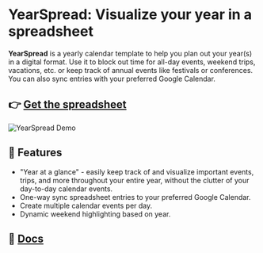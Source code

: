 # YearSpread: Visualize your year in a spreadsheet

**YearSpread** is a yearly calendar template to help you plan out your year(s) in a digital format. Use it to block out time for all-day events, weekend trips, vacations, etc. or keep track of annual events like festivals or conferences. You can also sync entries with your preferred Google Calendar.

## 👉 [Get the spreadsheet](https://docs.google.com/spreadsheets/d/1UezLLrUs2CTYpgBbuxlh0Mds6k-ykcy1hNU9sLdnbeQ/copy)

![YearSpread Demo](https://github.com/quinn-p-mchugh/year-spread/assets/40648753/47d0a419-ebc2-401a-904f-4a6e9988869c)

## 🔮 Features
- "Year at a glance" - easily keep track of and visualize important events, trips, and more throughout your entire year, without the clutter of your day-to-day calendar events.
- One-way sync spreadsheet entries to your preferred Google Calendar. 
- Create multiple calendar events per day.
- Dynamic weekend highlighting based on year.

## 📝 [Docs](https://www.quinnmchugh.net/projects/year-spread)
